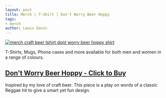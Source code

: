 ```yaml
---
layout: post
title: Merch | T-Shirt | Don't Worry Beer Hoppy
tags:
- merch 
author: Lewis Gavin
---
```


[![merch craft beer tshirt dont worry beer hoppy shirt](https://ih1.redbubble.net/image.685719153.0989/ra,unisex_tshirt,x2200,101010:01c5ca27c6,front-c,267,146,1000,1000-bg,f8f8f8.jpg)](https://www.redbubble.com/people/lewisdgavin/works/35230989-dont-worry-beer-hoppy?asc=u&body_color=black&p=t-shirt#&gid=1&pid=1)

T-Shirts, Mugs, Phone cases and more available for both men and women in a range of colours.

## [Don't Worry Beer Hoppy - Click to Buy](https://www.redbubble.com/people/lewisdgavin/works/35230989-dont-worry-beer-hoppy?asc=u&body_color=black&p=t-shirt#&gid=1&pid=1)

Inspired by my love of craft beer. This piece is a play on words of a classic Reggae hit to give a smart yet fun design.
